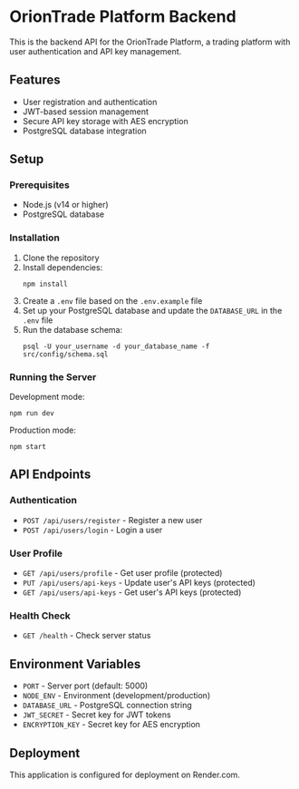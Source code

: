 # OrionTrade Platform Backend

This is the backend API for the OrionTrade Platform, a trading platform with user authentication and API key management.

## Features

- User registration and authentication
- JWT-based session management
- Secure API key storage with AES encryption
- PostgreSQL database integration

## Setup

### Prerequisites

- Node.js (v14 or higher)
- PostgreSQL database

### Installation

1. Clone the repository
2. Install dependencies:
   ```
   npm install
   ```
3. Create a `.env` file based on the `.env.example` file
4. Set up your PostgreSQL database and update the `DATABASE_URL` in the `.env` file
5. Run the database schema:
   ```
   psql -U your_username -d your_database_name -f src/config/schema.sql
   ```

### Running the Server

Development mode:
```
npm run dev
```

Production mode:
```
npm start
```

## API Endpoints

### Authentication

- `POST /api/users/register` - Register a new user
- `POST /api/users/login` - Login a user

### User Profile

- `GET /api/users/profile` - Get user profile (protected)
- `PUT /api/users/api-keys` - Update user's API keys (protected)
- `GET /api/users/api-keys` - Get user's API keys (protected)

### Health Check

- `GET /health` - Check server status

## Environment Variables

- `PORT` - Server port (default: 5000)
- `NODE_ENV` - Environment (development/production)
- `DATABASE_URL` - PostgreSQL connection string
- `JWT_SECRET` - Secret key for JWT tokens
- `ENCRYPTION_KEY` - Secret key for AES encryption

## Deployment

This application is configured for deployment on Render.com. 